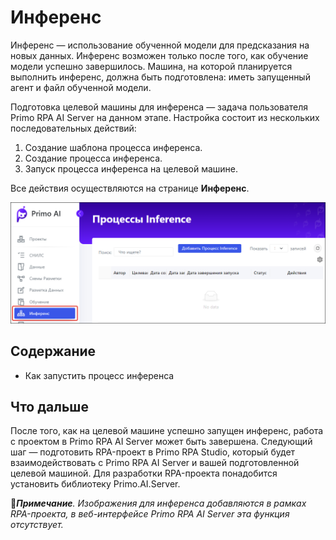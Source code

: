 # Инференс

Инференс — использование обученной модели для предсказания на новых данных. Инференс возможен только после того, как обучение модели успешно завершилось. Машина, на которой планируется выполнить инференс, должна быть подготовлена: иметь запущенный агент и файл обученной модели.

Подготовка целевой машины для инференса — задача пользователя Primo RPA AI Server на данном этапе. Настройка состоит из нескольких последовательных действий:
1. Создание шаблона процесса инференса.
2. Создание процесса инференса.
3. Запуск процесса инференса на целевой машине.

Все действия осуществляются на странице **Инференс**.

![](<../../../../.gitbook/assets1/primo-ai//user-guide/inference-page.png>)

## Содержание

* Как запустить процесс инференса

## Что дальше

После того, как на целевой машине успешно запущен инференс, работа с проектом в Primo RPA AI Server может быть завершена. Следующий шаг — подготовить RPA-проект в Primo RPA Studio, который будет взаимодействовать с Primo RPA AI Server и вашей подготовленной целевой машиной. Для разработки RPA-проекта понадобится установить библиотеку Primo.AI.Server.

:large_blue_diamond:***Примечание**. Изображения для инференса добавляются в рамках RPA-проекта, в веб-интерфейсе Primo RPA AI Server эта функция отсутствует.*
